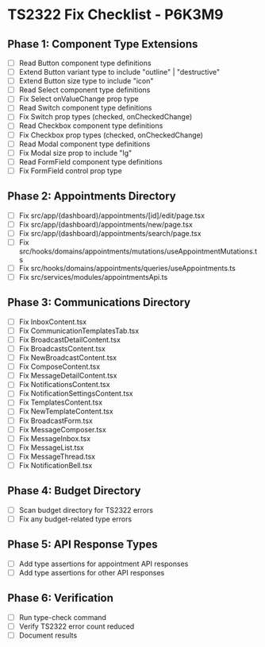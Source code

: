 # TS2322 Fix Checklist - P6K3M9

## Phase 1: Component Type Extensions
- [ ] Read Button component type definitions
- [ ] Extend Button variant type to include "outline" | "destructive"
- [ ] Extend Button size type to include "icon"
- [ ] Read Select component type definitions
- [ ] Fix Select onValueChange prop type
- [ ] Read Switch component type definitions
- [ ] Fix Switch prop types (checked, onCheckedChange)
- [ ] Read Checkbox component type definitions
- [ ] Fix Checkbox prop types (checked, onCheckedChange)
- [ ] Read Modal component type definitions
- [ ] Fix Modal size prop to include "lg"
- [ ] Read FormField component type definitions
- [ ] Fix FormField control prop type

## Phase 2: Appointments Directory
- [ ] Fix src/app/(dashboard)/appointments/[id]/edit/page.tsx
- [ ] Fix src/app/(dashboard)/appointments/new/page.tsx
- [ ] Fix src/app/(dashboard)/appointments/search/page.tsx
- [ ] Fix src/hooks/domains/appointments/mutations/useAppointmentMutations.ts
- [ ] Fix src/hooks/domains/appointments/queries/useAppointments.ts
- [ ] Fix src/services/modules/appointmentsApi.ts

## Phase 3: Communications Directory
- [ ] Fix InboxContent.tsx
- [ ] Fix CommunicationTemplatesTab.tsx
- [ ] Fix BroadcastDetailContent.tsx
- [ ] Fix BroadcastsContent.tsx
- [ ] Fix NewBroadcastContent.tsx
- [ ] Fix ComposeContent.tsx
- [ ] Fix MessageDetailContent.tsx
- [ ] Fix NotificationsContent.tsx
- [ ] Fix NotificationSettingsContent.tsx
- [ ] Fix TemplatesContent.tsx
- [ ] Fix NewTemplateContent.tsx
- [ ] Fix BroadcastForm.tsx
- [ ] Fix MessageComposer.tsx
- [ ] Fix MessageInbox.tsx
- [ ] Fix MessageList.tsx
- [ ] Fix MessageThread.tsx
- [ ] Fix NotificationBell.tsx

## Phase 4: Budget Directory
- [ ] Scan budget directory for TS2322 errors
- [ ] Fix any budget-related type errors

## Phase 5: API Response Types
- [ ] Add type assertions for appointment API responses
- [ ] Add type assertions for other API responses

## Phase 6: Verification
- [ ] Run type-check command
- [ ] Verify TS2322 error count reduced
- [ ] Document results
